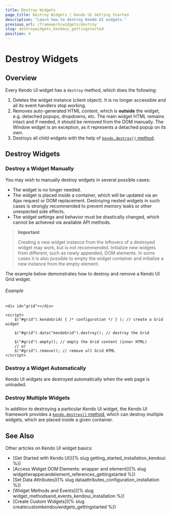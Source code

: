 ```yaml
---
title: Destroy Widgets
page_title: Destroy Widgets | Kendo UI Getting Started
description: "Learn how to destroy Kendo UI widgets."
previous_url: /framework/widgets/destroy
slug: destroywidgets_kendoui_gettingstarted
position: 4
---
```


# Destroy Widgets

## Overview

Every Kendo UI widget has a `destroy` method, which does the following:

1. Deletes the widget instance (client object). It is no longer accessible and all its event handlers stop working.
1. Removes auto-generated HTML content, which is **outside** the widget, e.g. detached popups, dropdowns, etc. The main widget HTML remains intact and if needed, it should be removed from the DOM manually.
The Window widget is an exception, as it represents a detached popup on its own.
1. Destroys all child widgets with the help of [`kendo.destroy()` method](/api/framework/kendo#methods-destroy).

## Destroy Widgets

### Destroy a Widget Manually

You may wish to manually destroy widgets in several possible cases:

* The widget is no longer needed.
* The widget is placed inside a container, which will be updated via an Ajax request or DOM replacement. Destroying nested widgets in such cases is strongly recommended to prevent memory leaks or other unexpected side effects.
* The widget settings and behavior must be drastically changed, which cannot be achieved via available API methods.

> **Important**
>
> Creating a new widget instance from the leftovers of a destroyed widget may work, but is not recommended. Initialize new widgets from different, such as newly appended, DOM elements. In some cases it is also possible to empty the widget container and initialize a new instance from the empty element.

The example below demonstrates how to destroy and remove a Kendo UI Grid widget.

###### Example

	<div id="grid"></div>

	<script>
		$("#grid").kendoGrid( { /* configuration */ } ); // create a Grid widget

		$("#grid").data("kendoGrid").destroy(); // destroy the Grid

        $("#grid").empty(); // empty the Grid content (inner HTML)
        // or
        $("#grid").remove(); // remove all Grid HTML
	</script>

<!--*-->
### Destroy a Widget Automatically

Kendo UI widgets are destroyed automatically when the web page is unloaded.

### Destroy Multiple Widgets

In addition to destroying a particular Kendo UI widget, the Kendo UI framework provides a [`kendo.destroy()` method](/api/framework/kendo#methods-destroy), which can destroy multiple widgets, which are placed inside a given container.

## See Also

Other articles on Kendo UI widget basics:

* [Get Started with Kendo UI]({% slug getting_started_installation_kendoui %})
* [Access Widget DOM Elements: wrapper and element]({% slug widgetwrapperandelement_references_gettingstarted %})
* [Set Data Attributes]({% slug dataattributes_configuration_installation %})
* [Widget Methods and Events]({% slug widget_methodsand_events_kendoui_installation %})
* [Create Custom Widgets]({% slug createcustomkendouiwidgets_gettingstarted %})
